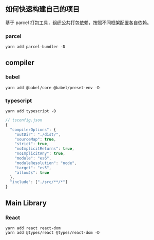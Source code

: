 ## 如何快速构建自己的项目

基于 parcel 打包工具，组织公共打包依赖，按照不同框架配置各自依赖。

### parcel

```
yarn add parcel-bundler -D
```

## compiler

### babel

```
yarn add @babel/core @babel/preset-env -D
```

### typescript

```
yarn add typescript -D
```

```javascript
// tsconfig.json
{
  "compilerOptions": {
    "outDir": "./dist/",
    "sourceMap": true,
    "strict": true,
    "noImplicitReturns": true,
    "noImplicitAny": true,
    "module": "es6",
    "moduleResolution": "node",
    "target": "es5",
    "allowJs": true
  },
  "include": ["./src/**/*"]
}
```

## Main Library

### React

```
yarn add react react-dom
yarn add @types/react @types/react-dom -D
```
